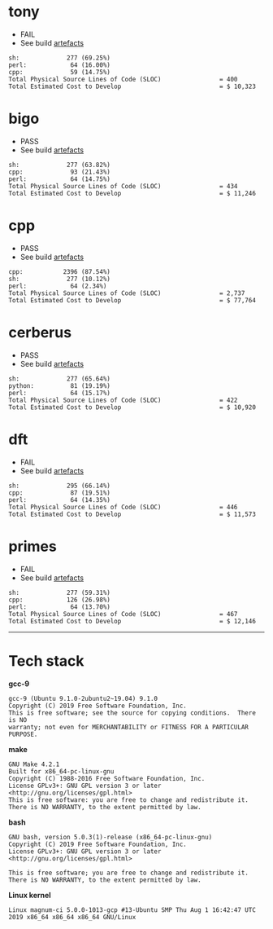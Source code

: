 # tony
* FAIL
* See build [artefacts](artefacts/tony)
```
sh:             277 (69.25%)
perl:            64 (16.00%)
cpp:             59 (14.75%)
Total Physical Source Lines of Code (SLOC)                = 400
Total Estimated Cost to Develop                           = $ 10,323
```

# bigo
* PASS
* See build [artefacts](artefacts/bigo)
```
sh:             277 (63.82%)
cpp:             93 (21.43%)
perl:            64 (14.75%)
Total Physical Source Lines of Code (SLOC)                = 434
Total Estimated Cost to Develop                           = $ 11,246
```

# cpp
* PASS
* See build [artefacts](artefacts/cpp)
```
cpp:           2396 (87.54%)
sh:             277 (10.12%)
perl:            64 (2.34%)
Total Physical Source Lines of Code (SLOC)                = 2,737
Total Estimated Cost to Develop                           = $ 77,764
```

# cerberus
* PASS
* See build [artefacts](artefacts/cerberus)
```
sh:             277 (65.64%)
python:          81 (19.19%)
perl:            64 (15.17%)
Total Physical Source Lines of Code (SLOC)                = 422
Total Estimated Cost to Develop                           = $ 10,920
```

# dft
* FAIL
* See build [artefacts](artefacts/dft)
```
sh:             295 (66.14%)
cpp:             87 (19.51%)
perl:            64 (14.35%)
Total Physical Source Lines of Code (SLOC)                = 446
Total Estimated Cost to Develop                           = $ 11,573
```

# primes
* FAIL
* See build [artefacts](artefacts/primes)
```
sh:             277 (59.31%)
cpp:            126 (26.98%)
perl:            64 (13.70%)
Total Physical Source Lines of Code (SLOC)                = 467
Total Estimated Cost to Develop                           = $ 12,146
```

---
# Tech stack
**gcc-9**
```
gcc-9 (Ubuntu 9.1.0-2ubuntu2~19.04) 9.1.0
Copyright (C) 2019 Free Software Foundation, Inc.
This is free software; see the source for copying conditions.  There is NO
warranty; not even for MERCHANTABILITY or FITNESS FOR A PARTICULAR PURPOSE.

```
**make**
```
GNU Make 4.2.1
Built for x86_64-pc-linux-gnu
Copyright (C) 1988-2016 Free Software Foundation, Inc.
License GPLv3+: GNU GPL version 3 or later <http://gnu.org/licenses/gpl.html>
This is free software: you are free to change and redistribute it.
There is NO WARRANTY, to the extent permitted by law.
```
**bash**
```
GNU bash, version 5.0.3(1)-release (x86_64-pc-linux-gnu)
Copyright (C) 2019 Free Software Foundation, Inc.
License GPLv3+: GNU GPL version 3 or later <http://gnu.org/licenses/gpl.html>

This is free software; you are free to change and redistribute it.
There is NO WARRANTY, to the extent permitted by law.
```
**Linux kernel**
```
Linux magnum-ci 5.0.0-1013-gcp #13-Ubuntu SMP Thu Aug 1 16:42:47 UTC 2019 x86_64 x86_64 x86_64 GNU/Linux
```
